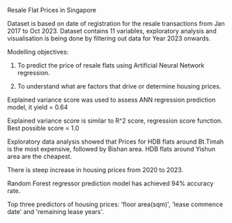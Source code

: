 Resale Flat Prices in Singapore

Dataset is based on date of registration for the resale transactions from Jan 2017 to Oct 2023. Dataset contains 11 variables, exploratory analysis and visualisation is being done by filtering out data for Year 2023 onwards.

Modelling objectives: 

1) To predict the price of resale flats using Artificial Neural Network regression.

2) To understand what are factors that drive or determine housing prices.

Explained variance score was used to assess ANN regression prediction model, it yield = 0.64

Explained variance score is similar to R^2 score, regression score function. Best possible score = 1.0

Exploratory data analysis showed that Prices for HDB flats around Bt.Timah is the most expensive, followed by Bishan area.
HDB flats around Yishun area are the cheapest.

There is steep increase in housing prices from 2020 to 2023.

Random Forest regressor prediction model has achieved 94% accuracy rate.

Top three predictors of housing prices: 'floor area(sqm)', 'lease commence date' and 'remaining lease years'.

